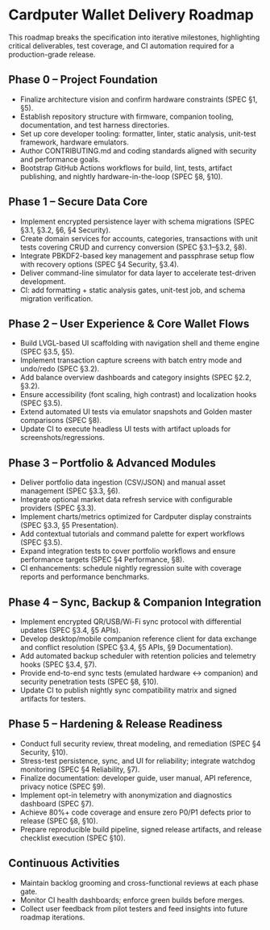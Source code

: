 # Cardputer Wallet Delivery Roadmap

This roadmap breaks the specification into iterative milestones, highlighting critical deliverables, test coverage, and CI automation required for a production-grade release.

## Phase 0 – Project Foundation
- Finalize architecture vision and confirm hardware constraints (SPEC §1, §5).
- Establish repository structure with firmware, companion tooling, documentation, and test harness directories.
- Set up core developer tooling: formatter, linter, static analysis, unit-test framework, hardware emulators.
- Author CONTRIBUTING.md and coding standards aligned with security and performance goals.
- Bootstrap GitHub Actions workflows for build, lint, tests, artifact publishing, and nightly hardware-in-the-loop (SPEC §8, §10).

## Phase 1 – Secure Data Core
- Implement encrypted persistence layer with schema migrations (SPEC §3.1, §3.2, §6, §4 Security).
- Create domain services for accounts, categories, transactions with unit tests covering CRUD and currency conversion (SPEC §3.1–§3.2, §8).
- Integrate PBKDF2-based key management and passphrase setup flow with recovery options (SPEC §4 Security, §3.4).
- Deliver command-line simulator for data layer to accelerate test-driven development.
- CI: add formatting + static analysis gates, unit-test job, and schema migration verification.

## Phase 2 – User Experience & Core Wallet Flows
- Build LVGL-based UI scaffolding with navigation shell and theme engine (SPEC §3.5, §5).
- Implement transaction capture screens with batch entry mode and undo/redo (SPEC §3.2).
- Add balance overview dashboards and category insights (SPEC §2.2, §3.2).
- Ensure accessibility (font scaling, high contrast) and localization hooks (SPEC §3.5).
- Extend automated UI tests via emulator snapshots and Golden master comparisons (SPEC §8).
- Update CI to execute headless UI tests with artifact uploads for screenshots/regressions.

## Phase 3 – Portfolio & Advanced Modules
- Deliver portfolio data ingestion (CSV/JSON) and manual asset management (SPEC §3.3, §6).
- Integrate optional market data refresh service with configurable providers (SPEC §3.3).
- Implement charts/metrics optimized for Cardputer display constraints (SPEC §3.3, §5 Presentation).
- Add contextual tutorials and command palette for expert workflows (SPEC §3.5).
- Expand integration tests to cover portfolio workflows and ensure performance targets (SPEC §4 Performance, §8).
- CI enhancements: schedule nightly regression suite with coverage reports and performance benchmarks.

## Phase 4 – Sync, Backup & Companion Integration
- Implement encrypted QR/USB/Wi-Fi sync protocol with differential updates (SPEC §3.4, §5 APIs).
- Develop desktop/mobile companion reference client for data exchange and conflict resolution (SPEC §3.4, §5 APIs, §9 Documentation).
- Add automated backup scheduler with retention policies and telemetry hooks (SPEC §3.4, §7).
- Provide end-to-end sync tests (emulated hardware ↔ companion) and security penetration tests (SPEC §8, §10).
- Update CI to publish nightly sync compatibility matrix and signed artifacts for testers.

## Phase 5 – Hardening & Release Readiness
- Conduct full security review, threat modeling, and remediation (SPEC §4 Security, §10).
- Stress-test persistence, sync, and UI for reliability; integrate watchdog monitoring (SPEC §4 Reliability, §7).
- Finalize documentation: developer guide, user manual, API reference, privacy notice (SPEC §9).
- Implement opt-in telemetry with anonymization and diagnostics dashboard (SPEC §7).
- Achieve 80%+ code coverage and ensure zero P0/P1 defects prior to release (SPEC §8, §10).
- Prepare reproducible build pipeline, signed release artifacts, and release checklist execution (SPEC §10).

## Continuous Activities
- Maintain backlog grooming and cross-functional reviews at each phase gate.
- Monitor CI health dashboards; enforce green builds before merges.
- Collect user feedback from pilot testers and feed insights into future roadmap iterations.
